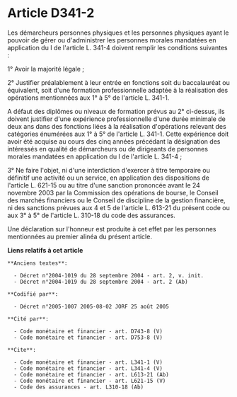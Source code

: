 # Article D341-2

Les démarcheurs personnes physiques et les personnes physiques ayant le pouvoir de gérer ou d'administrer les personnes
morales mandatées en application du I de l'article L. 341-4 doivent remplir les conditions suivantes : 

1° Avoir la majorité légale ; 

2° Justifier préalablement à leur entrée en fonctions soit du baccalauréat ou équivalent, soit d'une formation
professionnelle adaptée à la réalisation des opérations mentionnées aux 1° à 5° de l'article L. 341-1. 

A défaut des diplômes ou niveaux de formation prévus au 2° ci-dessus, ils doivent justifier d'une expérience professionnelle
d'une durée minimale de deux ans dans des fonctions liées à la réalisation d'opérations relevant des catégories énumérées aux
1° à 5° de l'article L. 341-1. Cette expérience doit avoir été acquise au cours des cinq années précédant la désignation des
intéressés en qualité de démarcheurs ou de dirigeants de personnes morales mandatées en application du I de l'article L.
341-4 ; 

3° Ne faire l'objet, ni d'une interdiction d'exercer à titre temporaire ou définitif une activité ou un service, en
application des dispositions de l'article L. 621-15 ou au titre d'une sanction prononcée avant le 24 novembre 2003 par la
Commission des opérations de bourse, le Conseil des marchés financiers ou le Conseil de discipline de la gestion financière,
ni des sanctions prévues aux 4 et 5 de l'article L. 613-21 du présent code ou aux 3° à 5° de l'article L. 310-18 du code des
assurances. 

Une déclaration sur l'honneur est produite à cet effet par les personnes mentionnées au premier alinéa du présent article.

**Liens relatifs à cet article**

	**Anciens textes**:

	  - Décret n°2004-1019 du 28 septembre 2004 - art. 2, v. init.
	  - Décret n°2004-1019 du 28 septembre 2004 - art. 2 (Ab)

	**Codifié par**:

	  - Décret n°2005-1007 2005-08-02 JORF 25 août 2005

	**Cité par**:

	  - Code monétaire et financier - art. D743-8 (V)
	  - Code monétaire et financier - art. D753-8 (V)

	**Cite**:

	  - Code monétaire et financier - art. L341-1 (V)
	  - Code monétaire et financier - art. L341-4 (V)
	  - Code monétaire et financier - art. L613-21 (Ab)
	  - Code monétaire et financier - art. L621-15 (V)
	  - Code des assurances - art. L310-18 (Ab)
